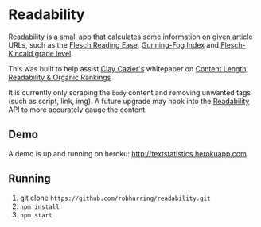 # Readability

Readability is a small app that calculates some information on given article URLs, such as the [Flesch Reading Ease](http://en.wikipedia.org/wiki/Flesch%E2%80%93Kincaid_readability_tests), [Gunning-Fog Index](http://en.wikipedia.org/wiki/Gunning_fog_index) and [Flesch-Kincaid grade level](http://en.wikipedia.org/wiki/Flesch%E2%80%93Kincaid_readability_tests#Flesch.E2.80.93Kincaid_Grade_Level).

This was built to help assist [Clay Cazier's](http://www.claycazier.com/) whitepaper on [Content Length, Readability & Organic Rankings](http://www.pmdigital.com/blog/2014/01/content-length-readability-organic-rankings/)

It is currently only scraping the `body` content and removing unwanted tags (such as script, link, img). A future upgrade may hook into the [Readability](https://www.readability.com/) API to more accurately gauge the content.

## Demo

A demo is up and running on heroku: http://textstatistics.herokuapp.com

## Running

1. git clone `https://github.com/robhurring/readability.git`
2. `npm install`
3. `npm start`

